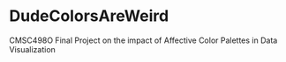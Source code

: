 # DudeColorsAreWeird
CMSC498O Final Project on the impact of Affective Color Palettes in Data Visualization

